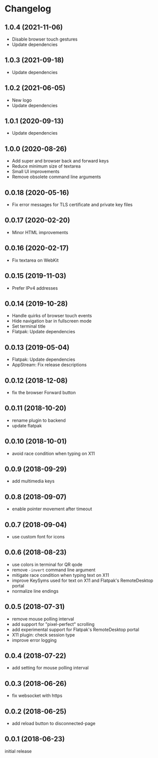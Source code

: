 # Changelog

## 1.0.4 (2021-11-06)

* Disable browser touch gestures
* Update dependencies

## 1.0.3 (2021-09-18)

* Update dependencies

## 1.0.2 (2021-06-05)

* New logo
* Update dependencies

## 1.0.1 (2020-09-13)

* Update dependencies

## 1.0.0 (2020-08-26)

* Add super and browser back and forward keys
* Reduce minimum size of textarea
* Small UI improvements
* Remove obsolete command line arguments

## 0.0.18 (2020-05-16)

* Fix error messages for TLS certificate and private key files

## 0.0.17 (2020-02-20)

* Minor HTML improvements

## 0.0.16 (2020-02-17)

* Fix textarea on WebKit

## 0.0.15 (2019-11-03)

* Prefer IPv4 addresses

## 0.0.14 (2019-10-28)

* Handle quirks of browser touch events
* Hide navigation bar in fullscreen mode
* Set terminal title
* Flatpak: Update dependencies

## 0.0.13 (2019-05-04)

* Flatpak: Update dependencies
* AppStream: Fix release descriptions

## 0.0.12 (2018-12-08)

* fix the browser Forward button

## 0.0.11 (2018-10-20)

* rename plugin to backend
* update flatpak

## 0.0.10 (2018-10-01)

* avoid race condition when typing on X11

## 0.0.9 (2018-09-29)

* add multimedia keys

## 0.0.8 (2018-09-07)

* enable pointer movement after timeout

## 0.0.7 (2018-09-04)

* use custom font for icons

## 0.0.6 (2018-08-23)

* use colors in terminal for QR qode
* remove ``-invert`` command line argument
* mitigate race condition when typing text on X11
* improve KeySyms used for text on X11 and Flatpak's RemoteDesktop portal
* normalize line endings

## 0.0.5 (2018-07-31)

* remove mouse polling interval
* add support for "pixel-perfect" scrolling
* add experimental support for Flatpak's RemoteDesktop portal
* X11 plugin: check session type
* improve error logging

## 0.0.4 (2018-07-22)

* add setting for mouse polling interval

## 0.0.3 (2018-06-26)

* fix websocket with https

## 0.0.2 (2018-06-25)

* add reload button to disconnected-page

## 0.0.1 (2018-06-23)

initial release
